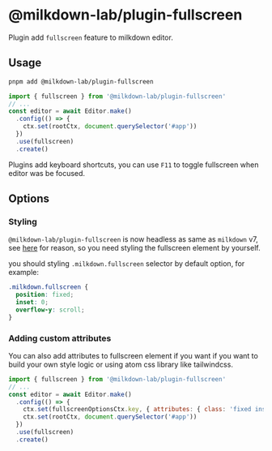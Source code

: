 # @milkdown-lab/plugin-fullscreen

Plugin add `fullscreen` feature to milkdown editor.

## Usage

```sh
pnpm add @milkdown-lab/plugin-fullscreen
```

```javascript
import { fullscreen } from '@milkdown-lab/plugin-fullscreen'
// ...
const editor = await Editor.make()
  .config(() => {
    ctx.set(rootCtx, document.querySelector('#app'))
  })
  .use(fullscreen)
  .create()
```

Plugins add keyboard shortcuts, you can use `F11` to toggle fullscreen when editor was be focused.

## Options

### Styling

`@milkdown-lab/plugin-fullscreen` is now headless as same as `milkdown` v7, see [here](https://saul-mirone.github.io/a-brief-introduction-to-milkdown-v7/) for reason, so you need styling the fullscreen element by yourself.

you should styling `.milkdown.fullscreen` selector by default option, for example:

```css
.milkdown.fullscreen {
  position: fixed;
  inset: 0;
  overflow-y: scroll;
}
```

### Adding custom attributes

You can also add attributes to fullscreen element if you want if you want to build your own style logic or using atom css library like tailwindcss.

```javascript
import { fullscreen } from '@milkdown-lab/plugin-fullscreen'
// ...
const editor = await Editor.make()
  .config(() => {
    ctx.set(fullscreenOptionsCtx.key, { attributes: { class: 'fixed inset-0 overflow-y-scroll' } })
    ctx.set(rootCtx, document.querySelector('#app'))
  })
  .use(fullscreen)
  .create()
```
